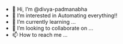 - 👋 Hi, I’m @divya-padmanabha
- 👀 I’m interested in Automating everything!!
- 🌱 I’m currently learning ...
- 💞️ I’m looking to collaborate on ...
- 📫 How to reach me ...

<!---
divya-padmanabha/divya-padmanabha is a ✨ special ✨ repository because its `README.md` (this file) appears on your GitHub profile.
You can click the Preview link to take a look at your changes.
--->
